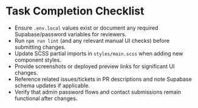 # Task Completion Checklist
- Ensure `.env.local` values exist or document any required Supabase/password variables for reviewers.
- Run `npm run lint` (and any relevant manual UI checks) before submitting changes.
- Update SCSS partial imports in `styles/main.scss` when adding new component styles.
- Provide screenshots or deployed preview links for significant UI changes.
- Reference related issues/tickets in PR descriptions and note Supabase schema updates if applicable.
- Verify that admin password flows and contact submissions remain functional after changes.
